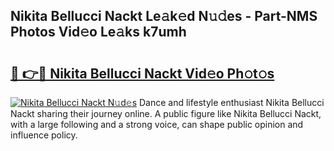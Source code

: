 ## Nikita Bellucci Nackt Le𝚊k𝚎d N𝚞𝚍es - Part-NMS Photos Vid𝚎o Le𝚊ks k7umh

# <h2><a href="http://fb7c78.evod.top/?m=Nikita+Bellucci+Nackt">🔗 👉🔴 Nikita Bellucci Nackt Vid𝚎o Ph𝚘t𝚘s</a></h2>

[![Nikita Bellucci Nackt N𝚞d𝚎s](https://i.imgur.com/8V9OHl7.gif)](http://fb7c78.evod.top/?m=Nikita+Bellucci+Nackt)
Dance and lifestyle enthusiast Nikita Bellucci Nackt sharing their journey online. A public figure like Nikita Bellucci Nackt, with a large following and a strong voice, can shape public opinion and influence policy. 
